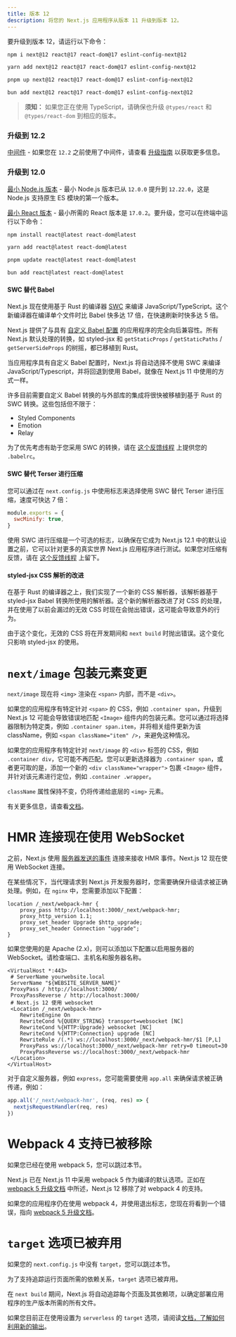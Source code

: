 ```yaml
---
title: 版本 12
description: 将您的 Next.js 应用程序从版本 11 升级到版本 12。
---
```


要升级到版本 12，请运行以下命令：

```bash filename="终端"
npm i next@12 react@17 react-dom@17 eslint-config-next@12
```

```bash filename="终端"
yarn add next@12 react@17 react-dom@17 eslint-config-next@12
```

```bash filename="终端"
pnpm up next@12 react@17 react-dom@17 eslint-config-next@12
```

```bash filename="终端"
bun add next@12 react@17 react-dom@17 eslint-config-next@12
```

> **须知：** 如果您正在使用 TypeScript，请确保也升级 `@types/react` 和 `@types/react-dom` 到相应的版本。

### 升级到 12.2

[中间件](/docs/messages/middleware-upgrade-guide) - 如果您在 `12.2` 之前使用了中间件，请查看 [升级指南](/docs/messages/middleware-upgrade-guide) 以获取更多信息。

### 升级到 12.0

[最小 Node.js 版本](https://nodejs.org/en/) - 最小 Node.js 版本已从 `12.0.0` 提升到 `12.22.0`，这是 Node.js 支持原生 ES 模块的第一个版本。

[最小 React 版本](https://react.dev/learn/add-react-to-an-existing-project) - 最小所需的 React 版本是 `17.0.2`。要升级，您可以在终端中运行以下命令：

```bash filename="终端"
npm install react@latest react-dom@latest

yarn add react@latest react-dom@latest

pnpm update react@latest react-dom@latest

bun add react@latest react-dom@latest
```

#### SWC 替代 Babel

Next.js 现在使用基于 Rust 的编译器 [SWC](https://swc.rs/) 来编译 JavaScript/TypeScript。这个新编译器在编译单个文件时比 Babel 快多达 17 倍，在快速刷新时快多达 5 倍。

Next.js 提供了与具有 [自定义 Babel 配置](/docs/pages/building-your-application/configuring/babel) 的应用程序的完全向后兼容性。所有 Next.js 默认处理的转换，如 styled-jsx 和 `getStaticProps` / `getStaticPaths` / `getServerSideProps` 的树摇，都已移植到 Rust。

当应用程序具有自定义 Babel 配置时，Next.js 将自动选择不使用 SWC 来编译 JavaScript/Typescript，并将回退到使用 Babel，就像在 Next.js 11 中使用的方式一样。

许多目前需要自定义 Babel 转换的与外部库的集成将很快被移植到基于 Rust 的 SWC 转换。这些包括但不限于：

- Styled Components
- Emotion
- Relay

为了优先考虑有助于您采用 SWC 的转换，请在 [这个反馈线程](https://github.com/vercel/next.js/discussions/30174) 上提供您的 `.babelrc`。

#### SWC 替代 Terser 进行压缩

您可以通过在 `next.config.js` 中使用标志来选择使用 SWC 替代 Terser 进行压缩，速度可快达 7 倍：

```js filename="next.config.js"
module.exports = {
  swcMinify: true,
}
```

使用 SWC 进行压缩是一个可选的标志，以确保在它成为 Next.js 12.1 中的默认设置之前，它可以针对更多的真实世界 Next.js 应用程序进行测试。如果您对压缩有反馈，请在 [这个反馈线程](https://github.com/vercel/next.js/discussions/30237) 上留下。

#### styled-jsx CSS 解析的改进

在基于 Rust 的编译器之上，我们实现了一个新的 CSS 解析器，该解析器基于 styled-jsx Babel 转换所使用的解析器。这个新的解析器改进了对 CSS 的处理，并在使用了以前会漏过的无效 CSS 时现在会抛出错误，这可能会导致意外的行为。

由于这个变化，无效的 CSS 将在开发期间和 `next build` 时抛出错误。这个变化只影响 styled-jsx 的使用。
# `next/image` 包装元素变更

`next/image` 现在将 `<img>` 渲染在 `<span>` 内部，而不是 `<div>`。

如果您的应用程序有特定针对 `<span>` 的 CSS，例如 `.container span`，升级到 Next.js 12 可能会导致错误地匹配 `<Image>` 组件内的包装元素。您可以通过将选择器限制为特定类，例如 `.container span.item`，并将相关组件更新为该 className，例如 `<span className="item" />`，来避免这种情况。

如果您的应用程序有特定针对 `next/image` 的 `<div>` 标签的 CSS，例如 `.container div`，它可能不再匹配。您可以更新选择器为 `.container span`，或者更可取的是，添加一个新的 `<div className="wrapper">` 包裹 `<Image>` 组件，并针对该元素进行定位，例如 `.container .wrapper`。

`className` 属性保持不变，仍将传递给底层的 `<img>` 元素。

有关更多信息，请查看[文档](/docs/pages/building-your-application/optimizing/images#styling)。

# HMR 连接现在使用 WebSocket

之前，Next.js 使用 [服务器发送的事件](https://developer.mozilla.org/docs/Web/API/Server-sent_events) 连接来接收 HMR 事件。Next.js 12 现在使用 WebSocket 连接。

在某些情况下，当代理请求到 Next.js 开发服务器时，您需要确保升级请求被正确处理。例如，在 `nginx` 中，您需要添加以下配置：

```nginx
location /_next/webpack-hmr {
    proxy_pass http://localhost:3000/_next/webpack-hmr;
    proxy_http_version 1.1;
    proxy_set_header Upgrade $http_upgrade;
    proxy_set_header Connection "upgrade";
}
```

如果您使用的是 Apache (2.x)，则可以添加以下配置以启用服务器的 WebSocket。请检查端口、主机名和服务器名称。

```
<VirtualHost *:443>
 # ServerName yourwebsite.local
 ServerName "${WEBSITE_SERVER_NAME}"
 ProxyPass / http://localhost:3000/
 ProxyPassReverse / http://localhost:3000/
 # Next.js 12 使用 websocket
 <Location /_next/webpack-hmr>
    RewriteEngine On
    RewriteCond %{QUERY_STRING} transport=websocket [NC]
    RewriteCond %{HTTP:Upgrade} websocket [NC]
    RewriteCond %{HTTP:Connection} upgrade [NC]
    RewriteRule /(.*) ws://localhost:3000/_next/webpack-hmr/$1 [P,L]
    ProxyPass ws://localhost:3000/_next/webpack-hmr retry=0 timeout=30
    ProxyPassReverse ws://localhost:3000/_next/webpack-hmr
 </Location>
</VirtualHost>
```

对于自定义服务器，例如 `express`，您可能需要使用 `app.all` 来确保请求被正确传递，例如：

```js
app.all('/_next/webpack-hmr', (req, res) => {
  nextjsRequestHandler(req, res)
})
```

# Webpack 4 支持已被移除

如果您已经在使用 webpack 5，您可以跳过本节。

Next.js 已在 Next.js 11 中采用 webpack 5 作为编译的默认选项。正如在 [webpack 5 升级文档](/docs/messages/webpack5) 中所述，Next.js 12 移除了对 webpack 4 的支持。

如果您的应用程序仍在使用 webpack 4，并使用退出标志，您现在将看到一个错误，指向 [webpack 5 升级文档](/docs/messages/webpack5)。

# `target` 选项已被弃用

如果您的 `next.config.js` 中没有 `target`，您可以跳过本节。

为了支持追踪运行页面所需的依赖关系，`target` 选项已被弃用。

在 `next build` 期间，Next.js 将自动追踪每个页面及其依赖项，以确定部署应用程序的生产版本所需的所有文件。

如果您目前正在使用设置为 `serverless` 的 `target` 选项，请阅读[文档，了解如何利用新的输出](/docs/pages/api-reference/next-config-js/output)。